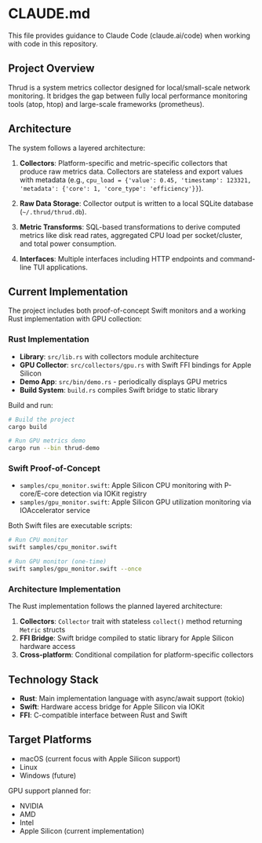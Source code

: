 # CLAUDE.md

This file provides guidance to Claude Code (claude.ai/code) when working with code in this repository.

## Project Overview

Thrud is a system metrics collector designed for local/small-scale network monitoring. It bridges the gap between fully local performance monitoring tools (atop, htop) and large-scale frameworks (prometheus).

## Architecture

The system follows a layered architecture:

1. **Collectors**: Platform-specific and metric-specific collectors that produce raw metrics data. Collectors are stateless and export values with metadata (e.g., `cpu_load = {'value': 0.45, 'timestamp': 123321, 'metadata': {'core': 1, 'core_type': 'efficiency'}}`).

2. **Raw Data Storage**: Collector output is written to a local SQLite database (`~/.thrud/thrud.db`).

3. **Metric Transforms**: SQL-based transformations to derive computed metrics like disk read rates, aggregated CPU load per socket/cluster, and total power consumption.

4. **Interfaces**: Multiple interfaces including HTTP endpoints and command-line TUI applications.

## Current Implementation

The project includes both proof-of-concept Swift monitors and a working Rust implementation with GPU collection:

### Rust Implementation

- **Library**: `src/lib.rs` with collectors module architecture
- **GPU Collector**: `src/collectors/gpu.rs` with Swift FFI bindings for Apple Silicon
- **Demo App**: `src/bin/demo.rs` - periodically displays GPU metrics
- **Build System**: `build.rs` compiles Swift bridge to static library

Build and run:
```bash
# Build the project
cargo build

# Run GPU metrics demo
cargo run --bin thrud-demo
```

### Swift Proof-of-Concept

- `samples/cpu_monitor.swift`: Apple Silicon CPU monitoring with P-core/E-core detection via IOKit registry
- `samples/gpu_monitor.swift`: Apple Silicon GPU utilization monitoring via IOAccelerator service

Both Swift files are executable scripts:

```bash
# Run CPU monitor
swift samples/cpu_monitor.swift

# Run GPU monitor (one-time)
swift samples/gpu_monitor.swift --once
```

### Architecture Implementation

The Rust implementation follows the planned layered architecture:

1. **Collectors**: `Collector` trait with stateless `collect()` method returning `Metric` structs
2. **FFI Bridge**: Swift bridge compiled to static library for Apple Silicon hardware access
3. **Cross-platform**: Conditional compilation for platform-specific collectors

## Technology Stack

- **Rust**: Main implementation language with async/await support (tokio)
- **Swift**: Hardware access bridge for Apple Silicon via IOKit
- **FFI**: C-compatible interface between Rust and Swift

## Target Platforms

- macOS (current focus with Apple Silicon support)
- Linux
- Windows (future)

GPU support planned for:
- NVIDIA
- AMD  
- Intel
- Apple Silicon (current implementation)
